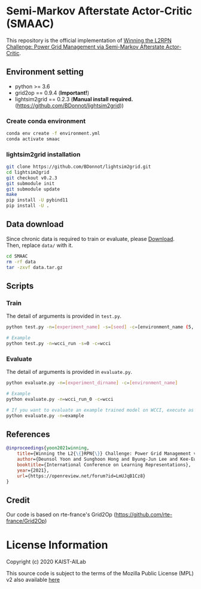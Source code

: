 # Semi-Markov Afterstate Actor-Critic (SMAAC)
This repository is the official implementation of [Winning the L2RPN Challenge: Power Grid Management via Semi-Markov Afterstate Actor-Critic](https://openreview.net/forum?id=LmUJqB1Cz8).

## Environment setting
- python >= 3.6  
- grid2op == 0.9.4 (**Important!**)
- lightsim2grid == 0.2.3 (**Manual install required.** (https://github.com/BDonnot/lightsim2grid))  

### Create conda environment
```sh
conda env create -f environment.yml
conda activate smaac
```

### lightsim2grid installation
```sh
git clone https://github.com/BDonnot/lightsim2grid.git
cd lightsim2grid
git checkout v0.2.3
git submodule init
git submodule update
make
pip install -U pybind11
pip install -U .
```

## Data download
Since chronic data is required to train or evaluate, please [Download](https://drive.google.com/file/d/15oW1Wq7d6cu6EFS2P7A0cRhyv8u_UqWA/view?usp=sharing).  
Then, replace `data/` with it.
```sh
cd SMAAC
rm -rf data
tar -zxvf data.tar.gz
```

## Scripts
### Train
The detail of arguments is provided in `test.py`.
```sh
python test.py -n=[experiment_name] -s=[seed] -c=[environment_name (5, sand, wcci)]

# Example
python test.py -n=wcci_run -s=0 -c=wcci
```

### Evaluate
The detail of arguments is provided in `evaluate.py`.
```sh
python evaluate.py -n=[experiment_dirname] -c=[environment_name]

# Example
python evaluate.py -n=wcci_run_0 -c=wcci

# If you want to evaluate an example trained model on WCCI, execute as below
python evaluate.py -n=example
```

## References
```bibtex
@inproceedings{yoon2021winning,
    title={Winning the L2{\{}RPN{\}} Challenge: Power Grid Management via Semi-Markov Afterstate Actor-Critic},
    author={Deunsol Yoon and Sunghoon Hong and Byung-Jun Lee and Kee-Eung Kim},
    booktitle={International Conference on Learning Representations},
    year={2021},
    url={https://openreview.net/forum?id=LmUJqB1Cz8}
}
```

## Credit
Our code is based on rte-france's Grid2Op (https://github.com/rte-france/Grid2Op)

# License Information
Copyright (c) 2020 KAIST-AILab

This source code is subject to the terms of the Mozilla Public License (MPL) v2 also available [here](https://www.mozilla.org/en-US/MPL/2.0/)
